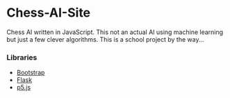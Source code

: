# Chess-AI-Site
Chess AI written in JavaScript. This not an actual AI using machine learning but just a few clever algorithms. This is a school project by the way...

### Libraries
* [Bootstrap](https://getbootstrap.com/)
* [Flask](https://flask.palletsprojects.com/en/1.1.x/)
* [p5.js](https://p5js.org/)

